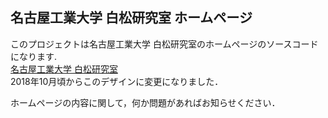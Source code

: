 名古屋工業大学 白松研究室 ホームページ
---

このプロジェクトは名古屋工業大学 白松研究室のホームページのソースコードになります.  
[名古屋工業大学 白松研究室](http://www.srmt.nitech.ac.jp)  
2018年10月頃からこのデザインに変更になりました．

ホームページの内容に関して，何か問題があればお知らせください．
